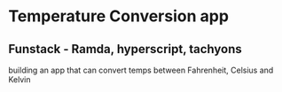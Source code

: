 # Temperature Conversion app

## Funstack - Ramda, hyperscript, tachyons

building an app that can convert temps between Fahrenheit, Celsius and Kelvin
